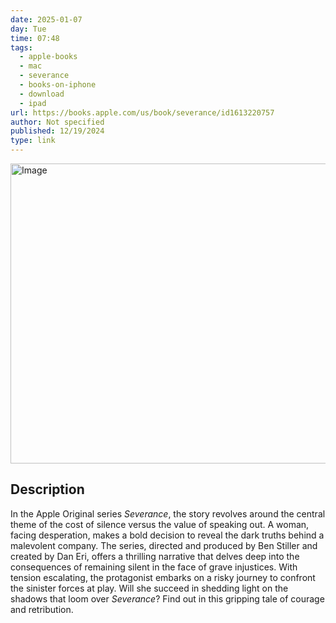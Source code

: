 ```yaml
---
date: 2025-01-07
day: Tue
time: 07:48
tags:
  - apple-books
  - mac
  - severance
  - books-on-iphone
  - download
  - ipad
url: https://books.apple.com/us/book/severance/id1613220757
author: Not specified
published: 12/19/2024
type: link
---
```


<img src="https://is1-ssl.mzstatic.com/image/thumb/Publication126/v4/0c/cf/d5/0ccfd594-6286-9daf-df93-3239b2f07e1c/SEV1_BookCover.jpg/1200x630wz.png" width="854" height="480" alt="Image" />

## Description
In the Apple Original series <i>Severance</i>, the story revolves around the central theme of the cost of silence versus the value of speaking out. A woman, facing desperation, makes a bold decision to reveal the dark truths behind a malevolent company. The series, directed and produced by Ben Stiller and created by Dan Eri, offers a thrilling narrative that delves deep into the consequences of remaining silent in the face of grave injustices. With tension escalating, the protagonist embarks on a risky journey to confront the sinister forces at play. Will she succeed in shedding light on the shadows that loom over <i>Severance</i>? Find out in this gripping tale of courage and retribution.